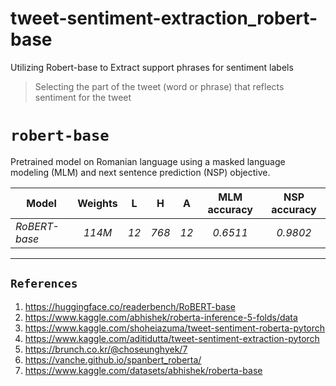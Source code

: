 # tweet-sentiment-extraction_robert-base
Utilizing Robert-base to Extract support phrases for sentiment labels

> Selecting the part of the tweet (word or phrase) that reflects sentiment for the tweet

# `robert-base`
Pretrained model on Romanian language using a masked language modeling (MLM) and next sentence prediction (NSP) objective. 

<table>
  <thead>
    <tr>
      <th>Model</th>
      <th align="center">Weights</th>
      <th align="center">L</th>
      <th align="center">H</th>
      <th align="center">A</th>
      <th align="center">MLM accuracy</th>
      <th align="center">NSP accuracy</th>
    </tr>
  </thead>
  <tbody>
    <tr>
      <td><em>RoBERT-base</em></td>
      <td align="center"><em>114M</em></td>
      <td align="center"><em>12</em></td>
      <td align="center"><em>768</em></td>
      <td align="center"><em>12</em></td>
      <td align="center"><em>0.6511</em></td>
      <td align="center"><em>0.9802</em></td>
    </tr>
  </tbody>
</table>

<hr>

## `References`
1. https://huggingface.co/readerbench/RoBERT-base
2. https://www.kaggle.com/abhishek/roberta-inference-5-folds/data
3. https://www.kaggle.com/shoheiazuma/tweet-sentiment-roberta-pytorch
4. https://www.kaggle.com/aditidutta/tweet-sentiment-extraction-pytorch
5. https://brunch.co.kr/@choseunghyek/7
6. https://vanche.github.io/spanbert_roberta/
7. https://www.kaggle.com/datasets/abhishek/roberta-base
